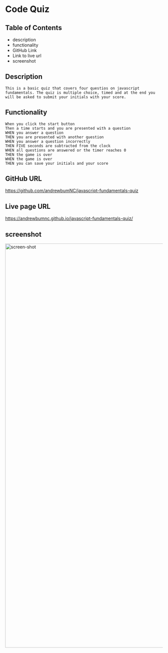 # Code Quiz

## Table of Contents

* description
* functionality
* GitHub Link
* Link to live url
* screenshot



## Description

```
This is a basic quiz that covers four questios on javascript fundamentals. The quiz is multiple choice, timed and at the end you will be asked to submit your initials with your score. 
```

## Functionality

```
When you click the start button
Then a time starts and you are presented with a question
WHEN you answer a question
THEN you are presented with another question
WHEN you answer a question incorrectly
THEN FIVE seconds are subtracted from the clock
WHEN all questions are answered or the timer reaches 0
THEN the game is over
WHEN the game is over
THEN you can save your initials and your score
```

## GitHub URL

https://github.com/andrewbumNC/javascript-fundamentals-quiz

## Live page URL

https://andrewbumnc.github.io/javascript-fundamentals-quiz/

## screenshot
<img width="1291" alt="screen-shot" src="https://user-images.githubusercontent.com/58919468/131353112-e97a6dd1-c6e0-408e-9a34-06b98cefd873.png">